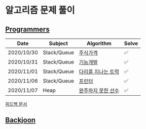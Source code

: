 # 알고리즘 문제 풀이

## [Programmers](https://programmers.co.kr/learn/challenges)

| Date       | Subject     | Algorithm                                                    | Solve |
| ---------- | ----------- | ------------------------------------------------------------ | ----- |
| 2020/10/30 | Stack/Queue | [주식가격](https://programmers.co.kr/learn/courses/30/lessons/42584) | ✅     |
| 2020/10/31 | Stack/Queue | [기능개발](https://programmers.co.kr/learn/courses/30/lessons/42586) | ✅     |
| 2020/11/01 | Stack/Queue | [다리를 지나는 트럭](https://programmers.co.kr/learn/courses/30/lessons/42583) | ✅     |
| 2020/11/06 | Stack/Queue | [프린터](https://programmers.co.kr/learn/courses/30/lessons/42587) | ✅     |
| 2020/11/07 | Heap        | [완주하지 못한 선수](https://programmers.co.kr/learn/courses/30/lessons/42576) | ✅     |

[피드백 문서](https://github.com/dj9308/Algorithm/blob/master/document/%ED%94%BC%EB%93%9C%EB%B0%B1%20%EB%B0%8F%20%EC%95%8C%EA%B2%8C%EB%90%9C%20%EA%B2%83.md)

## [Backjoon](https://www.acmicpc.net/)

